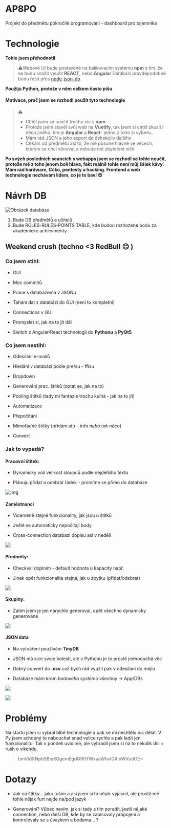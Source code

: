 # AP8PO

Projekt do předmětu pokročilé programování - dashboard pro tajemníka

# Technologie

**Tohle jsem přehodnotil**

> :warning:Webové UI bude postavené na balíkovacím systému **npm** s tím, že se budu snažit využít **REACT**, nebo **Angular**
> Databázi pravděpodobně budu řešit přes [node-json-db](https://www.npmjs.com/package/node-json-db).

**Použiju Python, protože v něm celkem často píšu**

#### Motivace, proč jsem se rozhodl použít tyto technologie

> :warning: 
> 
> - Chtěl jsem se naučit trochu víc s **npm**
> - Protože jsem stavěl svůj web na **Vuetify**, tak jsem si chtěl zkusit i něco jiného, tím je **Angular** a **React**- jedno z toho si vyberu...
> - Mám rád JSON a jeho export do čehokoliv dalšího
> - Čekám od předmětu asi to, že mě posune hlavně ve věcech, kterým se chci věnovat a nebude mě zbytečně ničit

**Po svých posledních seancích s webapps jsem se rozhodl se tohle neučit, protože mě z toho jenom bolí hlava, fakt reálně tohle není můj šálek kávy. Mám rád hardware, Cčko, pentesty a hacking. Frontend a web technologie nechávám lidem, co je to baví :blush:**

# Návrh DB

![Obrázek databáze](assets/DB_img.png)

1. Bude DB předmětů a učitelů
2. Bude ROLES-RULES-POINTS TABLE, kde budou rozhozene bodu za akademicke achievmenty



## Weekend crush (techno <3 RedBull :blush: )

### Co jsem stihl:

- GUI

- Moc commitů

- Práce s databázema v JSONu

- Tahání dat z databází do GUI (není to kompletní)

- Connections v GUI

- Promyslet si, jak na to jít dál

- Switch z Angular/React technologií do **Pythonu** a **PyQt5**

### Co jsem nestihl:

- Odesílání e-mailů

- Hledání v databázi podle pre/su - ffixu

- Dropdown

- Generování prac. štítků (optat se, jak na to)

- Pooling štítků (tady mi fantazie trochu kulhá - jak na to jít)

- Automatizace

- Přepočítání

- Mimořádné štítky (přidám attr - info *nebo tak něco*)

- Convert 

### Jak to vypadá?

#### Pracovní štítek:

- Dynamicky volí velikost sloupců podle nejdelšího textu

- Plánuju přidat a odebrat řádek - promítne se přímo do databáze

![img](assets/working_flagsGUI.png)

#### Zaměstnanci

- Víceméně stejné funkcionality, jak jsou u štítků

- Ještě se automaticky nepočítají body

- Cross-connection databazi dopisu asi v neděli

![](assets/workers_gui.png)

#### Předměty:

- Checkval doplnim - default hodnota u kapacity např.

- Jinak opět funkcionalita stejná, jak u zbytku (přidat/odebrat)

![](assets/lessons.png)



#### Skupiny:

- Zatim jsem je jen narychlo generoval, opět všechno dynamicky generované

![](assets/GUI_groups.png)

#### JSON data

- Na vytváření používám **TinyDB**

- JSON má sice svoje bolesti, ale v Pythonu je to prostě jednoduchá věc

- Dobrý convert do **.csv** což bych rád využil pak v odesílání do mejlu

- Databáze mám krom *bodového systému* všechny -> App/DBs

![](assets/coursesJSON.png)

![](assets/wrk_flgJSON.png)

# Problémy

Na startu jsem si vybral blbě technologie a pak se mi nechtělo nic dělat. V Py jsem schopný to nabouchat snad velice rychle a pak ladit jen funkcionalitu. Tak v pondeli uvidime, ale vyhradil jsem si na to nekolik dni + rush o vikendu.

> bmVtdXNpbSBieXQgemEgdG90YWxuaWhvIGRlbWVudGE= 

# Dotazy

- Jak na štítky... jako tušim a asi jsem si to nějak vyjasnil, ale prostě mě tohle nějak furt nejde na/pod jazyk

- Generování? Vůbec nevím, jak si tady s tím poradit, jestli nějaké connection, nebo další DB, kde by se zapisovaly propojení a kontrolovaly se s úvazkem a bodama... ?
